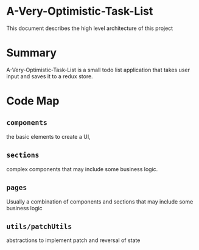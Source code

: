 # A-Very-Optimistic-Task-List

This document describes the high level architecture of this project


# Summary

 A-Very-Optimistic-Task-List is a small todo list application that takes user input and saves it to a redux store.

# Code Map

## `components`

 the basic elements to create a UI,

## `sections`

 complex components that may include some business logic.


## `pages`

 Usually a combination of components and sections that may include some business logic

## `utils/patchUtils`

  abstractions to implement patch and reversal of state
